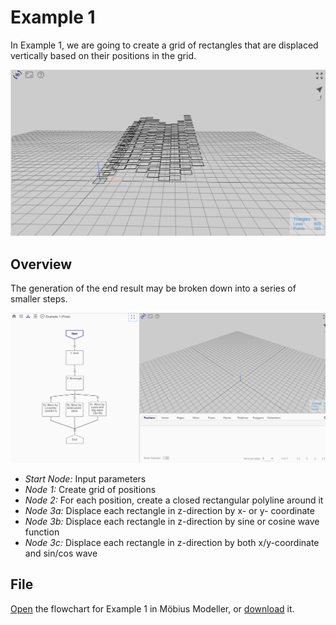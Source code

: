 # Example 1

In Example 1, we are going to create a grid of rectangles that are displaced vertically based on their positions in the grid.

![End Result](./imgs/6.2.0-example1-overview.png)

## Overview

The generation of the end result may be broken down into a series of smaller steps.

![Flowchart](./imgs/6.2.0-example1-flowchart.gif)

* *Start Node:* Input parameters
* *Node 1:* Create grid of positions
* *Node 2:* For each position, create a closed rectangular polyline around it
* *Node 3a:* Displace each rectangle in z-direction by x- or y- coordinate
* *Node 3b:* Displace each rectangle in z-direction by sine or cosine wave function
* *Node 3c:* Displace each rectangle in z-direction by both x/y-coordinate and sin/cos wave

## File

[Open](https://mobius.design-automation.net/flowchart?file=https://raw.githubusercontent.com/design-automation/mobius-parametric-modeller/master/src/assets/gallery/example_sinewave_wall/Example_1.mob) the flowchart for Example 1 in Möbius Modeller, or [download](./mob_files/Example_1.mob) it.
